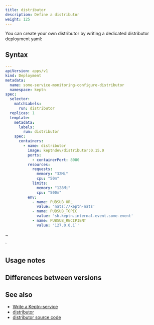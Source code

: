 ```yaml
---
title: distributor
description: Define a distributor
weight: 125
---
```


You can create your own distributor by writing a dedicated distributor deployment yaml:

## Syntax

```yaml
---
apiVersion: apps/v1
kind: Deployment
metadata:
  name: some-service-monitoring-configure-distributor
  namespace: keptn
spec:
  selector:
    matchLabels:
      run: distributor
  replicas: 1
  template:
    metadata:
      labels:
        run: distributor
    spec:
      containers:
        - name: distributor
          image: keptndev/distributor:0.15.0
          ports:
            - containerPort: 8080
          resources:
            requests:
              memory: "32Mi"
              cpu: "50m"
            limits:
              memory: "128Mi"
              cpu: "500m"
          env:
            - name: PUBSUB_URL
              value: 'nats://keptn-nats'
            - name: PUBSUB_TOPIC
              value: 'sh.keptn.internal.event.some-event'
            - name: PUBSUB_RECIPIENT
              value: '127.0.0.1`'
```
~               

`

## Usage notes

## Differences between versions

## See also

* [Write a Keptn-service](../../../integrations/custom_integration/)
* [distributor](../../miscellaneous/distributor/)
* [distributor source code](https://github.com/keptn/keptn/tree/master/distributor)


